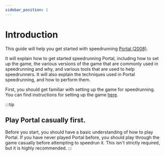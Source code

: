 ```yaml
---
sidebar_position: 1
---
```


# Introduction

This guide will help you get started with speedrunning [Portal (2008)](https://en.wikipedia.org/wiki/Portal_(video_game)).

It will explain how to get started speedrunning Portal, including how to set up the game, the various versions of the game
that are commonly used in speedrunning and why, and various tools that are used to help speedrunners. It will also explain
the techniques used in Portal speedrunning, and how to perform them.

First, you should get familiar with setting up the game for speedrunning. You can find instructions for setting up the game
[here](/docs/setup/).

:::tip
## Play Portal casually first.
Before you start, you should have a basic understanding of how to play Portal. If you have never played Portal before,
you should play through the game casually before attempting to speedrun it. This isn't strictly required, but it is highly
recommended.
:::